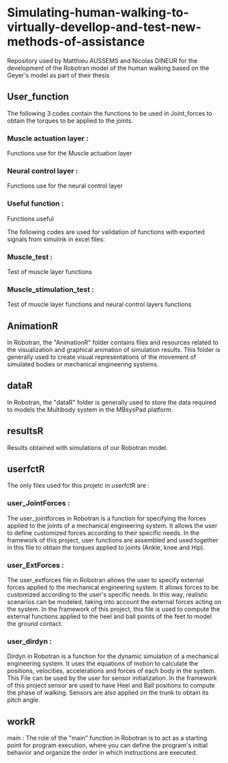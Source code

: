 # Simulating-human-walking-to-virtually-devellop-and-test-new-methods-of-assistance
Repository used by Matthieu AUSSEMS and Nicolas DINEUR for the development of the Robotran model of the human walking based on the Geyer's model as part of their thesis

## User_function
The following 3 codes contain the functions to be used in Joint_forces to obtain the torques to be applied to the joints.
 
### Muscle actuation layer : 
Functions use for the Muscle actuation layer

### Neural control layer : 
Functions use for the neural control layer

### Useful function : 
Functions useful

The following codes are used for validation of functions with exported signals from simulink in excel files:

### Muscle_test : 
Test of muscle layer functions

### Muscle_stimulation_test : 
Test of muscle layer functions and neural control layers functions

## AnimationR
In Robotran, the "AnimationR" folder contains files and resources related to the visualization and graphical animation of simulation results. This folder is generally used to create visual representations of the movement of simulated bodies or mechanical engineering systems.

## dataR
In Robotran, the "dataR" folder is generally used to store the data required to models the Multibody system in the MBsysPad platform.

## resultsR
Results obtained with simulations of our Robotran model.

## userfctR
The only files used for this projetc in userfctR are : 

### user_JointForces : 
The user_jointforces in Robotran is a function for specifying the forces applied to the joints of a mechanical engineering system.
It allows the user to define customized forces according to their specific needs. In the framework of this project, user functions are assembled and used together in this file to obtain the torques applied to joints (Ankle, knee and Hip).

### user_ExtForces : 
The user_extforces file in Robotran allows the user to specify external forces applied to the mechanical engineering system.
It allows forces to be customized according to the user's specific needs.
In this way, realistic scenarios can be modeled, taking into account the external forces acting on the system.
In the framework of this project, this file is used to compute the external functions applied to the heel and ball points of the feet to model the ground contact.

### user_dirdyn : 
Dirdyn in Robotran is a function for the dynamic simulation of a mechanical engineering system. It uses the equations of motion to calculate the positions, velocities, accelerations and forces of each body in the system.
This File can be used by the user for sensor initialization. In the framework of this project sensor are used to have Heel and Ball positions to compute the phase of walking. Sensors are also applied on the trunk to obtain its pitch angle.

## workR
main : The role of the "main" function in Robotran is to act as a starting point for program execution, where you can define the program's initial behavior and organize the order in which instructions are executed.
